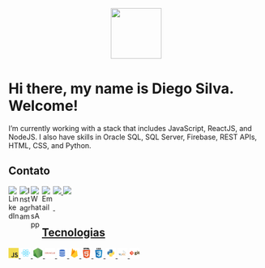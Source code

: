 <p align="center">
  <img src="https://github.com/user-attachments/assets/8b6a7ef9-46f2-4339-91fa-092395e33640" width="100" height="100" />
</p>

# Hi there, my name is Diego Silva. Welcome!

I’m currently working with a stack that includes JavaScript, ReactJS, and NodeJS. I also have skills in Oracle SQL, SQL Server, Firebase, REST APIs, HTML, CSS, and Python.







## Contato
<a target="_blank" href="https://www.linkedin.com/in/diego-silva-96234318b/?originalSubdomain=br">
  <img align="left" alt="LinkedIn" width="22px" src="https://github.com/user-attachments/assets/a68c33ed-6e53-4153-9973-b0776fd60047" />
</a>
<a target="_blank" href="https://www.instagram.com/diegodosites?igsh=MWZscTgzendxaTdkYw%3D%3D&utm_source=qr">
  <img align="left" alt="Instagram" width="22px" src="https://github.com/user-attachments/assets/b73ea682-c0bc-4f5c-a598-48b9b824e70e" />
</a>
<a target="_blank" href="https://api.whatsapp.com/send?phone=5515996289420">
  <img align="left" alt="WhatsApp" width="22px" src="https://github.com/user-attachments/assets/5503d131-29bf-4e41-b449-b7fa1b088822" />
</a>
<a target="_blank" href="mailto:digssilva2000@outlook.com">
  <img align="left" alt="Email" width="22px" src="https://github.com/user-attachments/assets/edd841c4-5e1f-4d86-872e-c34add7fdf5d" />
</a>

<div>
<a href="https://github.com/seu-usuário-aqui">
<img loading="lazy" height="180em" src="https://github-readme-stats.vercel.app/api/top-langs/?username=diegosilvadv&layout=compact&langs_count=7&theme=dracula"/>
<img loading="lazy" height="180em" src="https://github-readme-stats.vercel.app/api?username=diegosilvadv&show_icons=true&theme=dracula&include_all_commits=true&count_private=true"/>
</div>
  
&nbsp;

## Tecnologias
<code><img height="20" src="https://raw.githubusercontent.com/github/explore/80688e429a7d4ef2fca1e82350fe8e3517d3494d/topics/javascript/javascript.png"></code>
<code><img height="20" src="https://raw.githubusercontent.com/github/explore/80688e429a7d4ef2fca1e82350fe8e3517d3494d/topics/react/react.png"></code>
<code><img height="20" src="https://raw.githubusercontent.com/github/explore/80688e429a7d4ef2fca1e82350fe8e3517d3494d/topics/nodejs/nodejs.png"></code>
<code><img height="20" src="https://raw.githubusercontent.com/github/explore/80688e429a7d4ef2fca1e82350fe8e3517d3494d/topics/oracle/oracle.png"></code>
<code><img height="20" src="https://raw.githubusercontent.com/github/explore/80688e429a7d4ef2fca1e82350fe8e3517d3494d/topics/sql/sql.png"></code>
<code><img height="20" src="https://raw.githubusercontent.com/github/explore/80688e429a7d4ef2fca1e82350fe8e3517d3494d/topics/firebase/firebase.png"></code>
<code><img height="20" src="https://raw.githubusercontent.com/github/explore/80688e429a7d4ef2fca1e82350fe8e3517d3494d/topics/html/html.png"></code>
<code><img height="20" src="https://raw.githubusercontent.com/github/explore/80688e429a7d4ef2fca1e82350fe8e3517d3494d/topics/css/css.png"></code>
<code><img height="20" src="https://raw.githubusercontent.com/github/explore/80688e429a7d4ef2fca1e82350fe8e3517d3494d/topics/python/python.png"></code>
<code><img height="20" src="https://raw.githubusercontent.com/github/explore/80688e429a7d4ef2fca1e82350fe8e3517d3494d/topics/mysql/mysql.png"></code>
<code><img height="20" src="https://raw.githubusercontent.com/github/explore/80688e429a7d4ef2fca1e82350fe8e3517d3494d/topics/git/git.png"></code>

